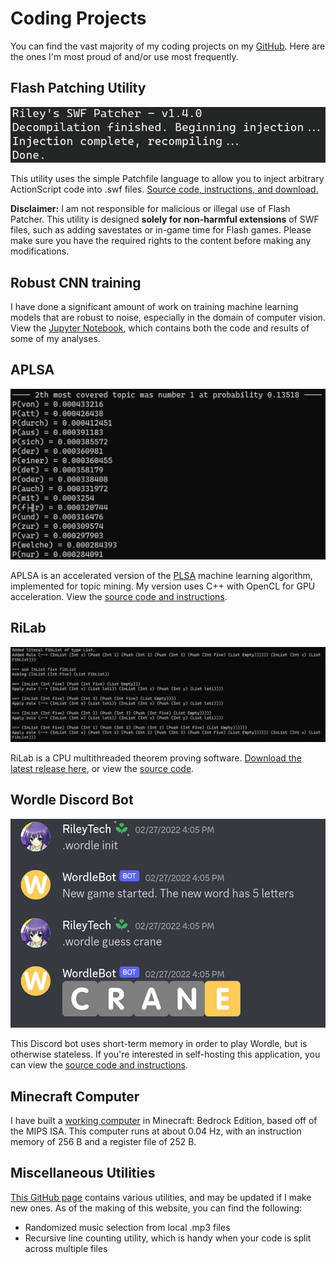 # Coding Projects

You can find the vast majority of my coding projects on my [GitHub](https://github.com/rayyaw). Here are the ones I'm most proud of and/or use most frequently.

## Flash Patching Utility

![Flash Patcher command line output](../images/code/flash-patcher.png)

This utility uses the simple Patchfile language to allow you to inject arbitrary ActionScript code into .swf files. [Source code, instructions, and download.](https://github.com/rayyaw/flash-patcher)

**Disclaimer:** I am not responsible for malicious or illegal use of Flash Patcher. This utility is designed **solely for non-harmful extensions** of SWF files, such as adding savestates or in-game time for Flash games. Please make sure you have the required rights to the content before making any modifications.

## Robust CNN training

I have done a significant amount of work on training machine learning models that are robust to noise, especially in the domain of computer vision. View the [Jupyter Notebook](https://github.com/rayyaw/robust-cnn/blob/main/adversarial_training_project.ipynb), which contains both the code and results of some of my analyses.

## APLSA

![Output of APLSA on low iteration count](../images/code/aplsa.png)

APLSA is an accelerated version of the [PLSA](https://en.wikipedia.org/wiki/Probabilistic_latent_semantic_analysis) machine learning algorithm, implemented for topic mining. My version uses C++ with OpenCL for GPU acceleration. View the [source code and instructions](https://github.com/rayyaw/plsa-gpu).

## RiLab

![Using RiLab to prove that elements are in a list](../images/code/rilab.png)

RiLab is a CPU multithreaded theorem proving software. [Download the latest release here](https://github.com/rayyaw/RiLab/releases), or view the [source code](https://github.com/rayyaw/RiLab).

## Wordle Discord Bot

![WordleBot running on Discord](../images/code/wordle-bot.png)

This Discord bot uses short-term memory in order to play Wordle, but is otherwise stateless. If you're interested in self-hosting this application, you can view the [source code and instructions](https://github.com/rayyaw/wordle-bot).

## Minecraft Computer

I have built a [working computer](https://github.com/rayyaw/minecraft-mips-cpu) in Minecraft: Bedrock Edition, based off of the MIPS ISA. This computer runs at about 0.04 Hz, with an instruction memory of 256 B and a register file of 252 B.

## Miscellaneous Utilities

[This GitHub page](https://github.com/rayyaw/utils) contains various utilities, and may be updated if I make new ones. As of the making of this website, you can find the following:

- Randomized music selection from local .mp3 files
- Recursive line counting utility, which is handy when your code is split across multiple files
